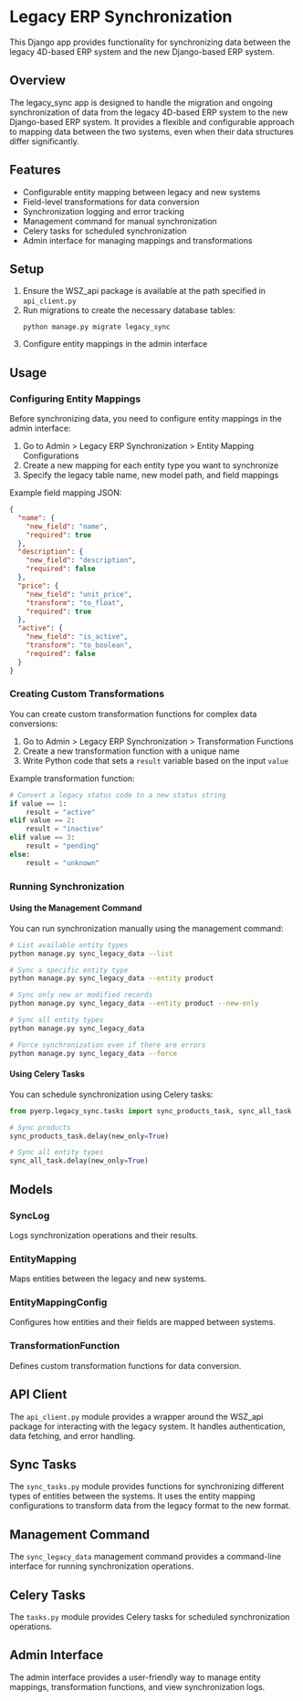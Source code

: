 # Legacy ERP Synchronization

This Django app provides functionality for synchronizing data between the legacy 4D-based ERP system and the new Django-based ERP system.

## Overview

The legacy_sync app is designed to handle the migration and ongoing synchronization of data from the legacy 4D-based ERP system to the new Django-based ERP system. It provides a flexible and configurable approach to mapping data between the two systems, even when their data structures differ significantly.

## Features

- Configurable entity mapping between legacy and new systems
- Field-level transformations for data conversion
- Synchronization logging and error tracking
- Management command for manual synchronization
- Celery tasks for scheduled synchronization
- Admin interface for managing mappings and transformations

## Setup

1. Ensure the WSZ_api package is available at the path specified in `api_client.py`
2. Run migrations to create the necessary database tables:
   ```
   python manage.py migrate legacy_sync
   ```
3. Configure entity mappings in the admin interface

## Usage

### Configuring Entity Mappings

Before synchronizing data, you need to configure entity mappings in the admin interface:

1. Go to Admin > Legacy ERP Synchronization > Entity Mapping Configurations
2. Create a new mapping for each entity type you want to synchronize
3. Specify the legacy table name, new model path, and field mappings

Example field mapping JSON:

```json
{
  "name": {
    "new_field": "name",
    "required": true
  },
  "description": {
    "new_field": "description",
    "required": false
  },
  "price": {
    "new_field": "unit_price",
    "transform": "to_float",
    "required": true
  },
  "active": {
    "new_field": "is_active",
    "transform": "to_boolean",
    "required": false
  }
}
```

### Creating Custom Transformations

You can create custom transformation functions for complex data conversions:

1. Go to Admin > Legacy ERP Synchronization > Transformation Functions
2. Create a new transformation function with a unique name
3. Write Python code that sets a `result` variable based on the input `value`

Example transformation function:

```python
# Convert a legacy status code to a new status string
if value == 1:
    result = "active"
elif value == 2:
    result = "inactive"
elif value == 3:
    result = "pending"
else:
    result = "unknown"
```

### Running Synchronization

#### Using the Management Command

You can run synchronization manually using the management command:

```bash
# List available entity types
python manage.py sync_legacy_data --list

# Sync a specific entity type
python manage.py sync_legacy_data --entity product

# Sync only new or modified records
python manage.py sync_legacy_data --entity product --new-only

# Sync all entity types
python manage.py sync_legacy_data

# Force synchronization even if there are errors
python manage.py sync_legacy_data --force
```

#### Using Celery Tasks

You can schedule synchronization using Celery tasks:

```python
from pyerp.legacy_sync.tasks import sync_products_task, sync_all_task

# Sync products
sync_products_task.delay(new_only=True)

# Sync all entity types
sync_all_task.delay(new_only=True)
```

## Models

### SyncLog

Logs synchronization operations and their results.

### EntityMapping

Maps entities between the legacy and new systems.

### EntityMappingConfig

Configures how entities and their fields are mapped between systems.

### TransformationFunction

Defines custom transformation functions for data conversion.

## API Client

The `api_client.py` module provides a wrapper around the WSZ_api package for interacting with the legacy system. It handles authentication, data fetching, and error handling.

## Sync Tasks

The `sync_tasks.py` module provides functions for synchronizing different types of entities between the systems. It uses the entity mapping configurations to transform data from the legacy format to the new format.

## Management Command

The `sync_legacy_data` management command provides a command-line interface for running synchronization operations.

## Celery Tasks

The `tasks.py` module provides Celery tasks for scheduled synchronization operations.

## Admin Interface

The admin interface provides a user-friendly way to manage entity mappings, transformation functions, and view synchronization logs.
